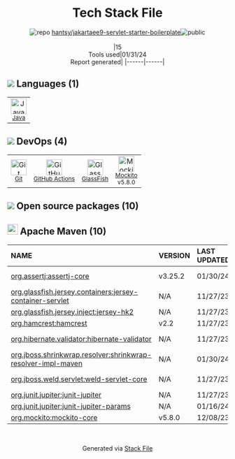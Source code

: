 <!--
&lt;--- Readme.md Snippet without images Start ---&gt;
## Tech Stack
hantsy/jakartaee9-servlet-starter-boilerplate is built on the following main stack:

- [Java](https://www.java.com) – Languages
- [Mockito](https://site.mockito.org/) – Testing Frameworks
- [GlassFish](https://glassfish.java.net) – Web Servers
- [GitHub Actions](https://github.com/features/actions) – Continuous Integration

Full tech stack [here](/techstack.md)

&lt;--- Readme.md Snippet without images End ---&gt;

&lt;--- Readme.md Snippet with images Start ---&gt;
## Tech Stack
hantsy/jakartaee9-servlet-starter-boilerplate is built on the following main stack:

- <img width='25' height='25' src='https://img.stackshare.io/service/995/K85ZWV2F.png' alt='Java'/> [Java](https://www.java.com) – Languages
- <img width='25' height='25' src='https://img.stackshare.io/service/2021/4y634TJm_400x400.jpg' alt='Mockito'/> [Mockito](https://site.mockito.org/) – Testing Frameworks
- <img width='25' height='25' src='https://img.stackshare.io/service/3628/515GX-Cc_400x400.jpg' alt='GlassFish'/> [GlassFish](https://glassfish.java.net) – Web Servers
- <img width='25' height='25' src='https://img.stackshare.io/service/11563/actions.png' alt='GitHub Actions'/> [GitHub Actions](https://github.com/features/actions) – Continuous Integration

Full tech stack [here](/techstack.md)

&lt;--- Readme.md Snippet with images End ---&gt;
-->
<div align="center">

# Tech Stack File
![](https://img.stackshare.io/repo.svg "repo") [hantsy/jakartaee9-servlet-starter-boilerplate](https://github.com/hantsy/jakartaee9-servlet-starter-boilerplate)![](https://img.stackshare.io/public_badge.svg "public")
<br/><br/>
|15<br/>Tools used|01/31/24 <br/>Report generated|
|------|------|
</div>

## <img src='https://img.stackshare.io/languages.svg'/> Languages (1)
<table><tr>
  <td align='center'>
  <img width='36' height='36' src='https://img.stackshare.io/service/995/K85ZWV2F.png' alt='Java'>
  <br>
  <sub><a href="https://www.java.com">Java</a></sub>
  <br>
  <sub></sub>
</td>

</tr>
</table>

## <img src='https://img.stackshare.io/devops.svg'/> DevOps (4)
<table><tr>
  <td align='center'>
  <img width='36' height='36' src='https://img.stackshare.io/service/1046/git.png' alt='Git'>
  <br>
  <sub><a href="http://git-scm.com/">Git</a></sub>
  <br>
  <sub></sub>
</td>

<td align='center'>
  <img width='36' height='36' src='https://img.stackshare.io/service/11563/actions.png' alt='GitHub Actions'>
  <br>
  <sub><a href="https://github.com/features/actions">GitHub Actions</a></sub>
  <br>
  <sub></sub>
</td>

<td align='center'>
  <img width='36' height='36' src='https://img.stackshare.io/service/3628/515GX-Cc_400x400.jpg' alt='GlassFish'>
  <br>
  <sub><a href="https://glassfish.java.net">GlassFish</a></sub>
  <br>
  <sub></sub>
</td>

<td align='center'>
  <img width='36' height='36' src='https://img.stackshare.io/service/2021/4y634TJm_400x400.jpg' alt='Mockito'>
  <br>
  <sub><a href="https://site.mockito.org/">Mockito</a></sub>
  <br>
  <sub>v5.8.0</sub>
</td>

</tr>
</table>


## <img src='https://img.stackshare.io/group.svg' /> Open source packages (10)</h2>

## <img width='24' height='24' src='https://img.stackshare.io/package_manager/977/default_9833f2ef0bbc2a946b4cc5e9307264033361076b.png'/> Apache Maven (10)

|NAME|VERSION|LAST UPDATED|LAST UPDATED BY|LICENSE|VULNERABILITIES|
|:------|:------|:------|:------|:------|:------|
|[org.assertj:assertj-core](http://assertj.org)|v3.25.2|01/30/24|dependabot[bot] |Apache-2.0|N/A|
|[org.glassfish.jersey.containers:jersey-container-servlet]()|N/A|11/27/23|Hantsy Bai |NetCDF|N/A|
|[org.glassfish.jersey.inject:jersey-hk2]()|N/A|11/27/23|Hantsy Bai |N/A|N/A|
|[org.hamcrest:hamcrest](http://hamcrest.org/JavaHamcrest/)|v2.2|11/27/23|Hantsy Bai |DSDP|N/A|
|[org.hibernate.validator:hibernate-validator](http://hibernate.org/validator/)|N/A|11/27/23|Hantsy Bai |Apache-2.0|N/A|
|[org.jboss.shrinkwrap.resolver:shrinkwrap-resolver-impl-maven](http://arquillian.org/modules/resolver-shrinkwrap/)|N/A|01/30/24|dependabot[bot] |Apache-2.0|N/A|
|[org.jboss.weld.servlet:weld-servlet-core](http://www.seamframework.org/Weld)|N/A|11/27/23|Hantsy Bai |Apache-2.0|N/A|
|[org.junit.jupiter:junit-jupiter](https://junit.org/junit5/)|N/A|11/27/23|Hantsy Bai |EPL-2.0|N/A|
|[org.junit.jupiter:junit-jupiter-params](https://junit.org/junit5/)|N/A|01/16/24|dependabot[bot] |EPL-2.0|N/A|
|[org.mockito:mockito-core](https://github.com/mockito/mockito)|v5.8.0|12/08/23|dependabot[bot] |MIT|N/A|

<br/>
<div align='center'>

Generated via [Stack File](https://github.com/marketplace/stack-file)
